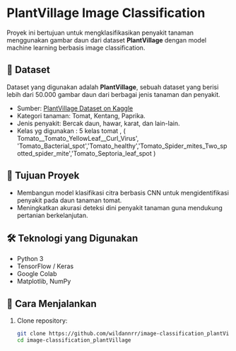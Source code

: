 # PlantVillage Image Classification

Proyek ini bertujuan untuk mengklasifikasikan penyakit tanaman menggunakan gambar daun dari dataset **PlantVillage** dengan model machine learning berbasis image classification.

## 📁 Dataset

Dataset yang digunakan adalah **PlantVillage**, sebuah dataset yang berisi lebih dari 50.000 gambar daun dari berbagai jenis tanaman dan penyakit.

- Sumber: [PlantVillage Dataset on Kaggle](https://www.kaggle.com/datasets/emmarex/plantdisease)
- Kategori tanaman: Tomat, Kentang, Paprika.
- Jenis penyakit: Bercak daun, hawar, karat, dan lain-lain.
- Kelas yg digunakan : 5 kelas tomat , ( Tomato__Tomato_YellowLeaf__Curl_Virus', 'Tomato_Bacterial_spot','Tomato_healthy','Tomato_Spider_mites_Two_spotted_spider_mite','Tomato_Septoria_leaf_spot )
  
## 🧠 Tujuan Proyek

- Membangun model klasifikasi citra berbasis CNN untuk mengidentifikasi penyakit pada daun tanaman tomat.
- Meningkatkan akurasi deteksi dini penyakit tanaman guna mendukung pertanian berkelanjutan.

## 🛠️ Teknologi yang Digunakan

- Python 3
- TensorFlow / Keras
- Google Colab
- Matplotlib, NumPy

## 🚀 Cara Menjalankan

1. Clone repository:
   ```bash
   git clone https://github.com/wildannrr/image-classification_plantVillage.git
   cd image-classification_plantVillage

